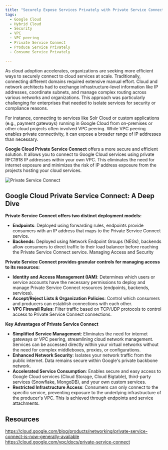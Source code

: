 ```yaml
---
title: "Securely Expose Services Privately with Private Service Connect"
tags:
  - Google Cloud
  - Hybrid Cloud
  - Security
  - VPC
  - VPC peering
  - Private Service Connect
  - Produce Service Privately
  - Consume Service Privately 

---
```


As cloud adoption accelerates, organizations are seeking more efficient ways to securely connect to cloud services at scale. Traditionally, connecting different domains required extensive manual effort. Cloud and network architects had to exchange infrastructure-level information like IP addresses, coordinate subnets, and manage complex routing across various networks and organizations. This approach was particularly challenging for enterprises that needed to isolate services for security or compliance reasons.

For instance, connecting to services like Solr Cloud or custom applications (e.g., payment gateways) running in Google Cloud from on-premises or other cloud projects often involved VPC peering. While VPC peering enables private connectivity, it can expose a broader range of IP addresses than necessary.

**Google Cloud Private Service Connect** offers a more secure and efficient solution. It allows you to connect to Google Cloud services using private RFC1918 IP addresses within your own VPC. This eliminates the need for internet exposure and minimizes the risk of IP address exposure from the projects hosting your cloud services.

![Private Service Connect](https://cloud.google.com/static/vpc/images/hybrid-access.svg)

## Google Cloud Private Service Connect: A Deep Dive

**Private Service Connect offers two distinct deployment models:**

* **Endpoints**: Deployed using forwarding rules, endpoints provide consumers with an IP address that maps to the Private Service Connect service.
* **Backends**: Deployed using Network Endpoint Groups (NEGs), backends allow consumers to direct traffic to their load balancer before reaching the Private Service Connect service.
Managing Access and Security

**Private Service Connect provides granular controls for managing access to its resources:**

* **Identity and Access Management (IAM)**: Determines which users or service accounts have the necessary permissions to deploy and manage Private Service Connect resources (endpoints, backends, services).
* **Accept/Reject Lists & Organization Policies**: Control which consumers and producers can establish connections with each other.
* **VPC Firewall Rules**: Filter traffic based on TCP/UDP protocols to control access to Private Service Connect connections.

**Key Advantages of Private Service Connect**

* **Simplified Service Management**: Eliminates the need for internet gateways or VPC peering, streamlining cloud network management. Services can be accessed directly within your virtual networks without the need for complex middleboxes, proxies, or configurations.
* **Enhanced Network Security**: Isolates your network traffic from the public internet. Data remains secure within Google's private backbone network.
* **Accelerated Service Consumption**: Enables secure and easy access to Google Cloud services (Cloud Storage, Cloud Bigtable), third-party services (Snowflake, MongoDB), and your own custom services.
* **Restricted Infrastructure Access**: Consumers can only connect to the specific service, preventing exposure to the underlying infrastructure of the producer's VPC. This is achieved through endpoints and service attachments.

## Resources

https://cloud.google.com/blog/products/networking/private-service-connect-is-now-generally-available
https://cloud.google.com/vpc/docs/private-service-connect
